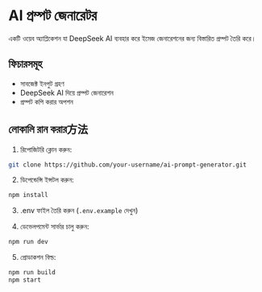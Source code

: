 # AI প্রম্পট জেনারেটর

একটি ওয়েব অ্যাপ্লিকেশন যা DeepSeek AI ব্যবহার করে ইমেজ জেনারেশনের জন্য বিস্তারিত প্রম্পট তৈরি করে।

## ফিচারসমূহ
- সাবজেক্ট ইনপুট গ্রহণ
- DeepSeek AI দিয়ে প্রম্পট জেনারেশন
- প্রম্পট কপি করার অপশন

## লোকালি রান করার方法

1. রিপোজিটরি ক্লোন করুন:
```bash
git clone https://github.com/your-username/ai-prompt-generator.git
```

2. ডিপেন্ডেন্সি ইন্সটল করুন:
```bash
npm install
```

3. .env ফাইল তৈরি করুন (`.env.example` দেখুন)

4. ডেভেলপমেন্ট সার্ভার চালু করুন:
```bash
npm run dev
```

5. প্রোডাকশন বিল্ড:
```bash
npm run build
npm start
```
